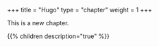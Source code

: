 +++
title = "Hugo"
type = "chapter"
weight = 1
+++

This is a new chapter.

{{% children description="true" %}}
